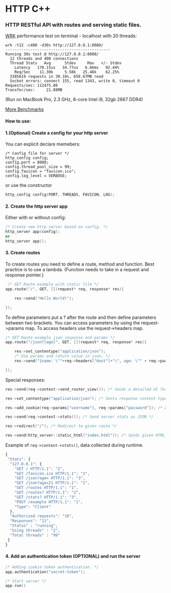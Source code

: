 # HTTP C++

### HTTP RESTful API with routes and serving static files.

[WRK](https://github.com/wg/wrk) performance test on terminal - localhost with 20 threads:
```
wrk -t12 -c400 -d30s http://127.0.0.1:8080/
----------------------------------------------
Running 30s test @ http://127.0.0.1:8080/
  12 threads and 400 connections
  Thread Stats   Avg      Stdev     Max   +/- Stdev
    Latency   170.15us   34.77us   6.66ms   92.44%
    Req/Sec    11.30k     5.58k   25.46k    62.25%
  3385619 requests in 30.10s, 658.67MB read
  Socket errors: connect 155, read 1343, write 0, timeout 0
Requests/sec: 112475.80
Transfer/sec:     21.88MB
```
(Run on MacBook Pro, 2.3 GHz, 8-core Intel i9, 32gb 2667 DDR4)

[More Benchmarks](Benchmarks.md)

#### How to use: 

#### 1.(Optional) Create a config for your http server

You can explicit declare memebers:
```c+
/* Config file for server */
http_config config;
config.port = 8080;
config.thread_pool_size = 99;
config.favicon = "favicon.ico";
config.log_level = VERBOSE;
```
or use the constructor
```c++
http_config config(PORT, THREADS, FAVICON, LOG);
```

#### 2. Create the http server app

Either with or without config:
```c++
/* Create new http server based on config. */
http_server app(config);
or
http_server app();
```

#### 3. Create routes

To create routes you need to define a route, method and function. Best practice is to use a lambda.
(Function needs to take in a request and response pointer.)
```c++
 /* GET Route example with static file */
app.route("/", GET, [](request* req, response* res){

    res->send("Hello World!");

});
```

To define parameters put a ? after the route and then define parameters between two brackets.
You can access parameters by using the request->params map.
To access headers use the request->headers map.
```c++
/* GET Route example json response and params */
app.route("/json?[age]", GET, [](request* req, response* res){

    res->set_contentype("application/json");
    /* Use params and return value in json. */
    res->send("{name: \""+req->headers["Host"]+"\", age: \"" + req->params["age"] + "\"}");

});
```

Special responses:
```c++
res->send(req->context->send_router_view()); /* Sends a detailed UI for all current routes */

res->set_contentype("application/json"); /* Sents response content type, default is text/html */

res->add_cookie(req->params["username"], req->params["password"]); /* Add a response cookie */

res->send(req->context->stats()); /* Send server stats as JSON */ 

res->redirect("/"); /* Redirect to given route */

res->send(http_server::static_html("index.html")); /* Sends given HTML file as response */
```
Example of ```req->context->stats()```, data collected during runtime.
```javascript
{
 "Stats": {
  "127.0.0.1": {
    "GET / HTTP/1.1": "2",
    "GET /favicon.ico HTTP/1.1": "3",
    "GET /json?age= HTTP/1.1": "3",
    "GET /json?age=21 HTTP/1.1": "1",
    "GET /routes HTTP/1.1": "1",
    "GET /routes? HTTP/1.1": "2",
    "GET /stats? HTTP/1.1": "3",
    "POST /example HTTP/1.1": "1",
    "Type": "Client"
  },
  "Authorized requests": "16",
  "Responses": "11",
  "Status" : "running", 
  "Using threads" : "2", 
  "Total threads" : "99" 
 }
}
```

#### 4. Add an authentication token (OPTIONAL) and run the server
```c++
/* Adding cookie token authentication. */
app.authentication("secret-token"); 

/* Start server */
app.run()
```
